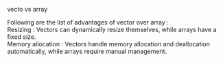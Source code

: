 vecto vs array  
  
Following are the list of advantages of vector over array :  
Resizing : Vectors can dynamically resize themselves, while arrays have a fixed size.   
Memory allocation : Vectors handle memory allocation and deallocation automatically, while arrays require manual management.  
